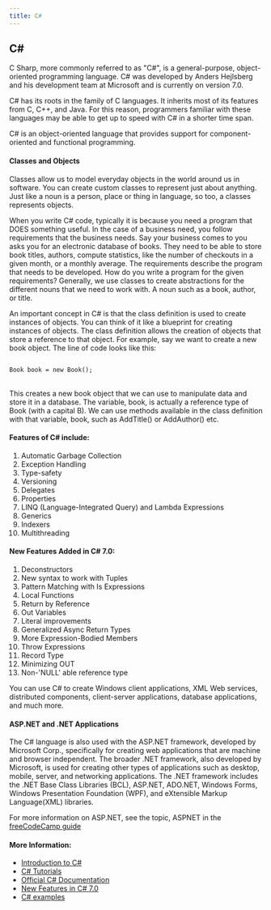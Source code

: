 ```yaml
---
title: C#
---
```


## C# 

C Sharp, more commonly referred to as "C#", is a general-purpose, object-oriented programming language. C# was developed by Anders Hejlsberg and his development team at Microsoft and is currently on version 7.0.

C# has its roots in the family of C languages. It inherits most of its features from C, C++, and Java. For this reason, programmers familiar with these languages may be able to get up to speed with C# in a shorter time span.

C# is an object-oriented language that provides support for component-oriented and functional programming.

#### Classes and Objects
Classes allow us to model everyday objects in the world around us in software. You can create custom classes to represent just about anything. Just like a noun is a person, place or thing in language, so too, a classes represents objects.

When you write C# code, typically it is because you need a program that DOES something useful. In the case of a business need, you follow requirements that the business needs. Say your business comes to you asks you for an electronic database of books. They need to be able to store book titles, authors, compute statistics, like the number of checkouts in a given month, or a monthly average. The requirements describe the program that needs to be developed. How do you write a program for the given requirements? Generally, we use classes to create abstractions for the different nouns that we need to work with. A noun such as a book, author, or title. 

An important concept in C# is that the class definition is used to create instances of objects. You can think of it like a blueprint for creating instances of objects. The class definition allows the creation of objects that store a reference to that object. For example, say we want to create a new book object. The line of code looks like this: <br>

<code>
Book book = new Book();
</code><br>

This creates a new book object that we can use to manipulate data and store it in a database. The variable, book, is actually a reference type of Book (with a capital B). We can use methods available in the class definition with that variable, book, such as AddTitle() or AddAuthor() etc.

#### Features of C# include:
1. Automatic Garbage Collection
2. Exception Handling
3. Type-safety
4. Versioning
5. Delegates
6. Properties
7. LINQ (Language-Integrated Query) and Lambda Expressions
8. Generics
9. Indexers
10. Multithreading

#### New Features Added in C# 7.0:
1. Deconstructors
2. New syntax to work with Tuples
3. Pattern Matching with Is Expressions
4. Local Functions
5. Return by Reference
6. Out Variables
7. Literal improvements
8. Generalized Async Return Types
9. More Expression-Bodied Members
10. Throw Expressions
11. Record Type
12. Minimizing OUT
13. Non-'NULL' able reference type

You can use C# to create Windows client applications, XML Web services, distributed components, client-server applications, database applications, and much more.

#### ASP.NET and .NET Applications
The C# language is also used with the ASP.NET framework, developed by Microsoft Corp., specifically for creating web applications that are machine and browser independent. The broader .NET framework, also developed by Microsoft, is used for creating other types of applications such as desktop, mobile, server, and networking applications. The .NET framework includes the .NET Base Class Libraries (BCL), ASP.NET, ADO.NET, Windows Forms, Windows Presentation Foundation (WPF), and eXtensible Markup Language(XML) libraries.

For more information on ASP.NET, see the topic, ASPNET in the <a href='https://guide.freecodecamp.org/' target='_blank' rel='nofollow'>freeCodeCamp guide</a>

#### More Information:

* [Introduction to C#](https://docs.microsoft.com/en-us/dotnet/csharp/getting-started/introduction-to-the-csharp-language-and-the-net-framework)
* [C# Tutorials](https://www.microsoft.com/net/tutorials/csharp/getting-started)
* [Official C# Documentation](https://docs.microsoft.com/en-us/dotnet/csharp/)
* [New Features in C# 7.0](https://msdn.microsoft.com/en-us/magazine/mt790184.aspx)
* [C# examples](https://www.dotnetperls.com)
